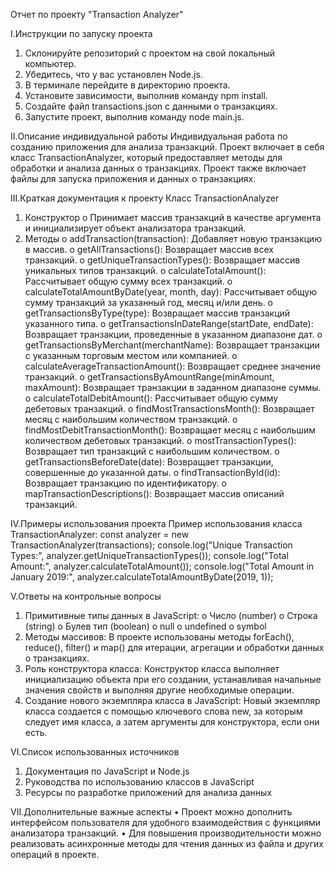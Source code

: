 Отчет по проекту "Transaction Analyzer"

I.Инструкции по запуску проекта
1.	Склонируйте репозиторий с проектом на свой локальный компьютер.
2.	Убедитесь, что у вас установлен Node.js.
3.	В терминале перейдите в директорию проекта.
4.	Установите зависимости, выполнив команду npm install.
5.	Создайте файл transactions.json с данными о транзакциях.
6.	Запустите проект, выполнив команду node main.js.

II.Описание индивидуальной работы
Индивидуальная работа по созданию приложения для анализа транзакций. Проект включает в себя класс TransactionAnalyzer, который предоставляет методы для обработки и анализа данных о транзакциях. Проект также включает файлы для запуска приложения и данных о транзакциях.

III.Краткая документация к проекту
Класс TransactionAnalyzer
1.	Конструктор
o	Принимает массив транзакций в качестве аргумента и инициализирует объект анализатора транзакций.
2.	Методы
o	addTransaction(transaction): Добавляет новую транзакцию в массив.
o	getAllTransactions(): Возвращает массив всех транзакций.
o	getUniqueTransactionTypes(): Возвращает массив уникальных типов транзакций.
o	calculateTotalAmount(): Рассчитывает общую сумму всех транзакций.
o	calculateTotalAmountByDate(year, month, day): Рассчитывает общую сумму транзакций за указанный год, месяц и/или день.
o	getTransactionsByType(type): Возвращает массив транзакций указанного типа.
o	getTransactionsInDateRange(startDate, endDate): Возвращает транзакции, проведенные в указанном диапазоне дат.
o	getTransactionsByMerchant(merchantName): Возвращает транзакции с указанным торговым местом или компанией.
o	calculateAverageTransactionAmount(): Возвращает среднее значение транзакций.
o	getTransactionsByAmountRange(minAmount, maxAmount): Возвращает транзакции в заданном диапазоне суммы.
o	calculateTotalDebitAmount(): Рассчитывает общую сумму дебетовых транзакций.
o	findMostTransactionsMonth(): Возвращает месяц с наибольшим количеством транзакций.
o	findMostDebitTransactionMonth(): Возвращает месяц с наибольшим количеством дебетовых транзакций.
o	mostTransactionTypes(): Возвращает тип транзакций с наибольшим количеством.
o	getTransactionsBeforeDate(date): Возвращает транзакции, совершенные до указанной даты.
o	findTransactionById(id): Возвращает транзакцию по идентификатору.
o	mapTransactionDescriptions(): Возвращает массив описаний транзакций.

IV.Примеры использования проекта
Пример использования класса TransactionAnalyzer:
const analyzer = new TransactionAnalyzer(transactions);
console.log("Unique Transaction Types:", analyzer.getUniqueTransactionTypes());
console.log("Total Amount:", analyzer.calculateTotalAmount());
console.log("Total Amount in January 2019:", analyzer.calculateTotalAmountByDate(2019, 1));

V.Ответы на контрольные вопросы
1.	Примитивные типы данных в JavaScript:
o	Число (number)
o	Строка (string)
o	Булев тип (boolean)
o	null
o	undefined
o	symbol
2.	Методы массивов: В проекте использованы методы forEach(), reduce(), filter() и map() для итерации, агрегации и обработки данных о транзакциях.
3.	Роль конструктора класса: Конструктор класса выполняет инициализацию объекта при его создании, устанавливая начальные значения свойств и выполняя другие необходимые операции.
4.	Создание нового экземпляра класса в JavaScript: Новый экземпляр класса создается с помощью ключевого слова new, за которым следует имя класса, а затем аргументы для конструктора, если они есть.

VI.Список использованных источников
1.	Документация по JavaScript и Node.js
2.	Руководства по использованию классов в JavaScript
3.	Ресурсы по разработке приложений для анализа данных

VII.Дополнительные важные аспекты
•	Проект можно дополнить интерфейсом пользователя для удобного взаимодействия с функциями анализатора транзакций.
•	Для повышения производительности можно реализовать асинхронные методы для чтения данных из файла и других операций в проекте.

